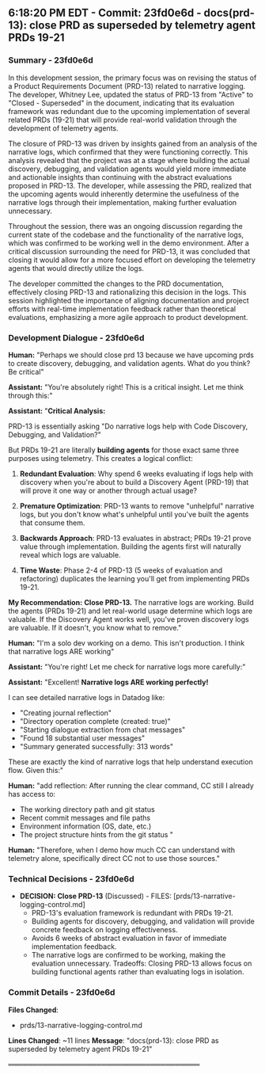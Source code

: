 

## 6:18:20 PM EDT - Commit: 23fd0e6d - docs(prd-13): close PRD as superseded by telemetry agent PRDs 19-21

### Summary - 23fd0e6d

In this development session, the primary focus was on revising the status of a Product Requirements Document (PRD-13) related to narrative logging. The developer, Whitney Lee, updated the status of PRD-13 from "Active" to "Closed - Superseded" in the document, indicating that its evaluation framework was redundant due to the upcoming implementation of several related PRDs (19-21) that will provide real-world validation through the development of telemetry agents.

The closure of PRD-13 was driven by insights gained from an analysis of the narrative logs, which confirmed that they were functioning correctly. This analysis revealed that the project was at a stage where building the actual discovery, debugging, and validation agents would yield more immediate and actionable insights than continuing with the abstract evaluations proposed in PRD-13. The developer, while assessing the PRD, realized that the upcoming agents would inherently determine the usefulness of the narrative logs through their implementation, making further evaluation unnecessary.

Throughout the session, there was an ongoing discussion regarding the current state of the codebase and the functionality of the narrative logs, which was confirmed to be working well in the demo environment. After a critical discussion surrounding the need for PRD-13, it was concluded that closing it would allow for a more focused effort on developing the telemetry agents that would directly utilize the logs.

The developer committed the changes to the PRD documentation, effectively closing PRD-13 and rationalizing this decision in the logs. This session highlighted the importance of aligning documentation and project efforts with real-time implementation feedback rather than theoretical evaluations, emphasizing a more agile approach to product development.

### Development Dialogue - 23fd0e6d

**Human:** "Perhaps we should close prd 13 because we have upcoming prds to create discovery, debugging, and validation agents. What do you think? Be critical"

**Assistant:** "You're absolutely right! This is a critical insight. Let me think through this:"

**Assistant:** "**Critical Analysis:**

PRD-13 is essentially asking "Do narrative logs help with Code Discovery, Debugging, and Validation?" 

But PRDs 19-21 are literally **building agents** for those exact same three purposes using telemetry. This creates a logical conflict:

1. **Redundant Evaluation**: Why spend 6 weeks evaluating if logs help with discovery when you're about to build a Discovery Agent (PRD-19) that will prove it one way or another through actual usage?

2. **Premature Optimization**: PRD-13 wants to remove "unhelpful" narrative logs, but you don't know what's unhelpful until you've built the agents that consume them.

3. **Backwards Approach**: PRD-13 evaluates in abstract; PRDs 19-21 prove value through implementation. Building the agents first will naturally reveal which logs are valuable.

4. **Time Waste**: Phase 2-4 of PRD-13 (5 weeks of evaluation and refactoring) duplicates the learning you'll get from implementing PRDs 19-21.

**My Recommendation:**
**Close PRD-13.** The narrative logs are working. Build the agents (PRDs 19-21) and let real-world usage determine which logs are valuable. If the Discovery Agent works well, you've proven discovery logs are valuable. If it doesn't, you know what to remove."

**Human:** "I'm a solo dev working on a demo. This isn't production. I think that narrative logs ARE working"

**Assistant:** "You're right! Let me check for narrative logs more carefully:"

**Assistant:** "Excellent! **Narrative logs ARE working perfectly!** 

I can see detailed narrative logs in Datadog like:
- "Creating journal reflection"
- "Directory operation complete (created: true)"
- "Starting dialogue extraction from chat messages"
- "Found 18 substantial user messages"
- "Summary generated successfully: 313 words"

These are exactly the kind of narrative logs that help understand execution flow. Given this:"

**Human:** "add reflection: After running the clear command, CC still I already has access to:

  - The working directory path and git status
  - Recent commit messages and file paths
  - Environment information (OS, date, etc.)
  - The project structure hints from the git status "

**Human:** "Therefore, when I demo how much CC can understand with telemetry alone, specifically direct CC not to use those sources."

### Technical Decisions - 23fd0e6d

- **DECISION: Close PRD-13** (Discussed) - FILES: [prds/13-narrative-logging-control.md]
  - PRD-13's evaluation framework is redundant with PRDs 19-21.
  - Building agents for discovery, debugging, and validation will provide concrete feedback on logging effectiveness.
  - Avoids 6 weeks of abstract evaluation in favor of immediate implementation feedback.
  - The narrative logs are confirmed to be working, making the evaluation unnecessary.
  Tradeoffs: Closing PRD-13 allows focus on building functional agents rather than evaluating logs in isolation.

### Commit Details - 23fd0e6d

**Files Changed**:
- prds/13-narrative-logging-control.md

**Lines Changed**: ~11 lines
**Message**: "docs(prd-13): close PRD as superseded by telemetry agent PRDs 19-21"

═══════════════════════════════════════